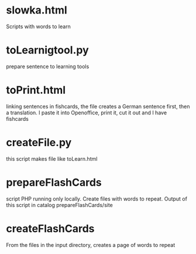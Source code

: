 # slowka.html
Scripts with words to learn
# toLearnigtool.py
prepare sentence to learning tools
# toPrint.html
linking sentences in fishcards, the file creates a German sentence first, then a translation. I paste it into Openoffice, print it, cut it out and I have fishcards
# createFile.py
this script makes file like toLearn.html 
# prepareFlashCards
script PHP running only locally. Create files with words to repeat. Output of this script in catalog prepareFlashCards/site
# createFlashCards
From the files in the input directory, creates a page of words to repeat
